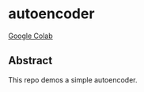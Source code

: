# autoencoder
[Google Colab](https://colab.research.google.com/drive/1eplYAWfvEH5jecStYoTSLzvIBSkn4O2u?authuser=1#scrollTo=_UCSAkrJzf7X)

## Abstract
This repo demos a simple autoencoder.